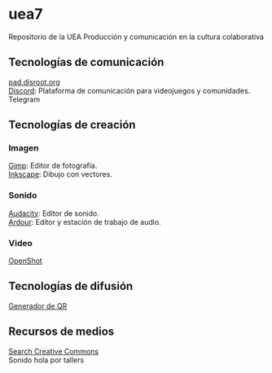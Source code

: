 # uea7
Repositorio de la UEA Producción y comunicación en la cultura colaborativa  

## Tecnologías de comunicación
[pad.disroot.org](https://pad.disroot.org/)  
[Discord](https://discord.com/): Plataforma de comunicación para videojuegos y comunidades.  
Telegram  

## Tecnologías de creación

### Imagen
[Gimp](https://www.gimp.org/): Editor de fotografía.  
[Inkscape](https://inkscape.org/es/): Dibujo con vectores.

### Sonido
[Audacity](https://www.audacityteam.org/): Editor de sonido.  
[Ardour](https://ardour.org/): Editor y estación de trabajo de audio.  

### Video
[OpenShot](https://www.openshot.org/es/)  

## Tecnologías de difusión
[Generador de QR](https://parzibyte.me/apps/generador-qr/)  

## Recursos de medios
[Search Creative Commons](https://search.creativecommons.org/)  
Sonido hola por tallers  
